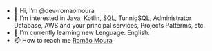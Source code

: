 - 👋 Hi, I’m @dev-romaomoura
- 👀 I’m interested in Java, Kotlin, SQL, TunnigSQL, Administrator Database, AWS and your principal services, Projects Patterms, etc.
- 🌱 I’m currently learning new Lenguage: English.
- 📫 How to reach me [Romão Moura](https://br.linkedin.com/in/cromaomourasilva)

<!---
dev-romaomoura/dev-romaomoura is a ✨ special ✨ repository because its `README.md` (this file) appears on your GitHub profile.
You can click the Preview link to take a look at your changes.
--->
